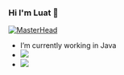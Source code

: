 ### Hi I'm Luat 👋

[![MasterHead](https://1dayofdeveloper.files.wordpress.com/2021/09/screen-shot-2021-09-16-at-23.50.30.png?resize=438,438)](https://github.com/luatpt)
- I’m currently working in Java
- ![](https://github-readme-stats.vercel.app/api/top-langs/?username=luatpt&hide=tsql&layout=compact)
- ![](https://komarev.com/ghpvc/?username=luatpt&color=green)
